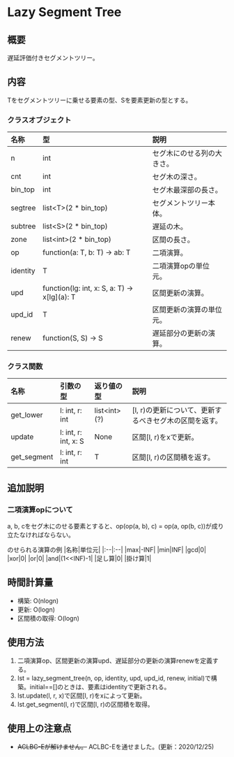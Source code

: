 # Lazy Segment Tree
## 概要
遅延評価付きセグメントツリー。

## 内容
Tをセグメントツリーに乗せる要素の型、Sを要素更新の型とする。
### クラスオブジェクト
|名称|型|説明|
|:--|:--|:--|
|n|int|セグ木にのせる列の大きさ。|
|cnt|int|セグ木の深さ。|
|bin_top|int|セグ木最深部の長さ。|
|segtree|list\<T\>(2 * bin_top)|セグメントツリー本体。|
|subtree|list\<S\>(2 * bin_top)|遅延の木。|
|zone|list\<int\>(2 * bin_top)|区間の長さ。|
|op|function(a: T, b: T) -> ab: T|二項演算。|
|identity|T|二項演算opの単位元。|
|upd|function(lg: int, x: S, a: T) -> x[lg]\(a\): T|区間更新の演算。|
|upd_id|T|区間更新の演算の単位元。|
|renew|function(S, S) -> S|遅延部分の更新の演算。|
### クラス関数
|名称|引数の型|返り値の型|説明|
|:--|:--|:--|:--|
|get_lower|l: int, r: int|list\<int\>(?)|\[l, r\)の更新について、更新するべきセグ木の区間を返す。|
|update|l: int, r: int, x: S|None|区間\[l, r\)をxで更新。|
|get_segment|l: int, r: int|T|区間\[l, r\)の区間積を返す。|

## 追加説明
### 二項演算opについて
a, b, cをセグ木にのせる要素とすると、op(op(a, b), c) = op(a, op(b, c))が成り立たなければならない。

のせられる演算の例
|名称|単位元|
|:--|:--|
|max|-INF|
|min|INF|
|gcd|0|
|xor|0|
|or|0|
|and|(1<<INF)-1|
|足し算|0|
|掛け算|1|

## 時間計算量
<ul>
    <li>構築: O(nlogn)</li>
    <li>更新: O(logn)</li>
    <li>区間積の取得: O(logn)</li>
</ul>

## 使用方法
<ol>
    <li>二項演算op、区間更新の演算upd、遅延部分の更新の演算renewを定義する。</li>
    <li>lst = lazy_segment_tree(n, op, identity, upd, upd_id, renew, initial)で構築。initial==[]のときは、要素はidentityで更新される。</li>
    <li>lst.update(l, r, x)で区間[l, r)をxによって更新。</li>
    <li>lst.get_segment(l, r)で区間[l, r)の区間積を取得。</li>
</ol>

## 使用上の注意点
<ul>
    <li><s>ACLBC-Eが解けません。</s> ACLBC-Eを通せました。(更新：2020/12/25)</li>
</ul>
